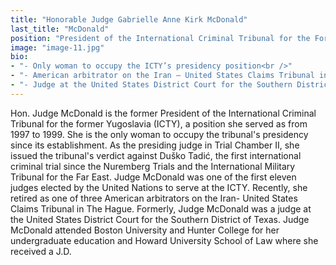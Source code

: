 ```yaml
---
title: "Honorable Judge Gabrielle Anne Kirk McDonald"
last_title: "McDonald"
position: "President of the International Criminal Tribunal for the Former Yugoslavia (1997—1999)."
image: "image-11.jpg"
bio:
- "- Only woman to occupy the ICTY’s presidency position<br />"
- "- American arbitrator on the Iran – United States Claims Tribunal in The Hague, The Netherlands (2001-2013)<br />"
- "- Judge at the United States District Court for the Southern District of Texas (1979-1988)<br />"
---
```

Hon. Judge McDonald is the former President of the International Criminal Tribunal for the former Yugoslavia (ICTY), a position she served as from 1997 to 1999. She is the only woman to occupy the tribunal's presidency since its establishment. As the presiding judge in Trial Chamber II, she issued the tribunal's verdict against Duško Tadić, the first international criminal trial since the Nuremberg Trials and the International Military Tribunal for the Far East. Judge McDonald was one of the first eleven judges elected by the United Nations to serve at the ICTY. Recently, she retired as one of three American arbitrators on the Iran- United States Claims Tribunal in The Hague. Formerly, Judge McDonald was a judge at the United States District Court for the Southern District of Texas. Judge McDonald attended Boston University and Hunter College for her undergraduate education and Howard University School of Law where she received a J.D.